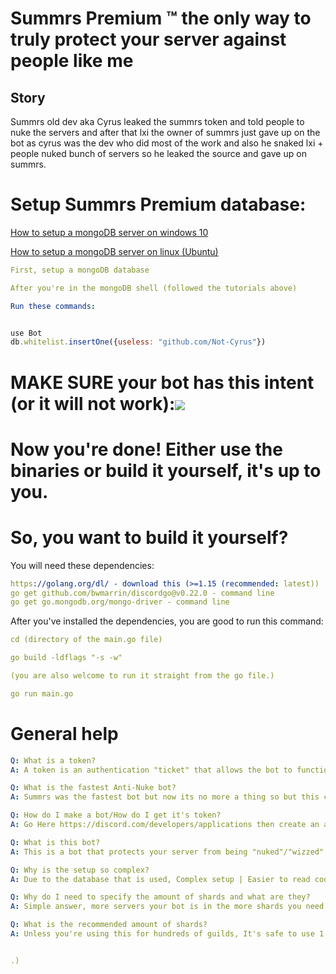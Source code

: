 # Summrs Premium  ™️ the only way to truly protect your server against people like me

## Story
Summrs old dev aka Cyrus leaked the summrs token and told people to nuke the servers and after that lxi the owner of summrs just gave up on the bot as cyrus was the dev who did most of the work and also he snaked lxi + people nuked bunch of servers so he leaked the source and gave up on summrs.


# Setup Summrs Premium database:

[How to setup a mongoDB server on windows 10](https://youtu.be/ABAOvvBh99w)

[How to setup a mongoDB server on linux (Ubuntu)](https://youtu.be/JTvGImRESzg)

```YAML
First, setup a mongoDB database

After you're in the mongoDB shell (followed the tutorials above)

Run these commands:
```
```javascript

use Bot
db.whitelist.insertOne({useless: "github.com/Not-Cyrus"})
```

# MAKE SURE your bot has this intent (or it will not work):<img src="Intent.png">

# Now you're done! Either use the binaries or build it yourself, it's up to you.

# So, you want to build it yourself?

You will need these dependencies:

```YAML
https://golang.org/dl/ - download this (>=1.15 (recommended: latest))
go get github.com/bwmarrin/discordgo@v0.22.0 - command line
go get go.mongodb.org/mongo-driver - command line
```

After you've installed the dependencies, you are good to run this command:

```YAML
cd (directory of the main.go file)

go build -ldflags "-s -w"

(you are also welcome to run it straight from the go file.)

go run main.go
```


# General help

```YAML
Q: What is a token?
A: A token is an authentication "ticket" that allows the bot to function.

Q: What is the fastest Anti-Nuke bot?
A: Summrs was the fastest bot but now its no more a thing so but this code is the fastest.

Q: How do I make a bot/How do I get it's token?
A: Go Here https://discord.com/developers/applications then create an application (if you don't know how use youtube.)

Q: What is this bot?
A: This is a bot that protects your server from being "nuked"/"wizzed"

Q: Why is the setup so complex?
A: Due to the database that is used, Complex setup | Easier to read code (kinda my codes pretty bad)

Q: Why do I need to specify the amount of shards and what are they?
A: Simple answer, more servers your bot is in the more shards you need.

Q: What is the recommended amount of shards?
A: Unless you're using this for hundreds of guilds, It's safe to use 1.


.)
```

